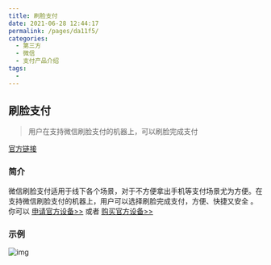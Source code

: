 ```yaml
---
title: 刷脸支付
date: 2021-06-28 12:44:17
permalink: /pages/da11f5/
categories:
  - 第三方
  - 微信
  - 支付产品介绍
tags:
  - 
---
```


## 刷脸支付

> 用户在支持微信刷脸支付的机器上，可以刷脸完成支付

[官方链接](https://pay.weixin.qq.com/index.php/public/product/detail?pid=73&productType=0)

### 简介

微信刷脸支付适用于线下各个场景，对于不方便拿出手机等支付场景尤为方便。在支持微信刷脸支付的机器上，用户可以选择刷脸完成支付，方便、快捷又安全 。你可以 [申请官方设备>>](https://pay.weixin.qq.com/index.php/xphp/cfacepace/index) 或者 [购买官方设备>>](https://mall.jd.com/index-1000298983.html)

### 示例

![img](http://productcenter-10005922.file.myqcloud.com/1.png1562753273_bOH.png)
